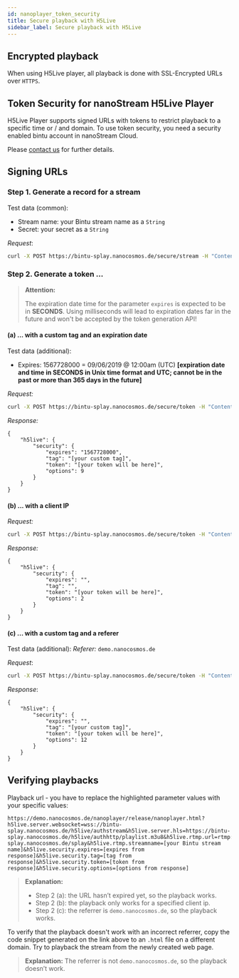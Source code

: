 ```yaml
---
id: nanoplayer_token_security
title: Secure playback with H5Live
sidebar_label: Secure playback with H5Live
---
```


## Encrypted playback

When using H5Live player, all playback is done with SSL-Encrypted URLs over `HTTPS`.

## Token Security for nanoStream H5Live Player

H5Live Player supports signed URLs with tokens to restrict playback to a specific time or / and domain. To use token security, you need a security enabled bintu account in nanoStream Cloud.

Please [contact us](mailto:support@nanocosmos.de) for further details.

## Signing URLs

### Step 1. Generate a record for a stream

Test data (common):

  * Stream name: your Bintu stream name as a `String`
  * Secret: your secret as a `String`

*Request*:

```bash
curl -X POST https://bintu-splay.nanocosmos.de/secure/stream -H "Content-Type: application/json" -H "X-BINTU-APIKEY: [your Bintu API key]" -d "{"streamname": "[your Bintu stream name]", "secret": "[your secret]"}"
```

### Step 2. Generate a token ...

> **Attention:**
>
> The expiration date time for the parameter `expires` is expected to be in **SECONDS**. Using milliseconds will lead to expiration dates far in the future and won't be accepted by the token generation API!

#### (a) ... with a custom tag and an expiration date

Test data (additional):

  * Expires: 1567728000 = 09/06/2019 @ 12:00am (UTC) **[expiration date and time in SECONDS in Unix time format and UTC; cannot be in the past or more than 365 days in the future]**

*Request:*

```bash
curl -X POST https://bintu-splay.nanocosmos.de/secure/token -H "Content-Type: application/json" -H "X-BINTU-APIKEY: [your Bintu API key]" -d "{"streamname": "[your Bintu stream name]", "tag": "[your custom tag]", "expires": "1567728000"}"
```

*Response:*

```
{
    "h5live": {
        "security": {
            "expires": "1567728000",
            "tag": "[your custom tag]",
            "token": "[your token will be here]",
            "options": 9
        }
    }
}
```

#### (b) ... with a client IP

*Request:*

```bash
curl -X POST https://bintu-splay.nanocosmos.de/secure/token -H "Content-Type: application/json" -H "X-BINTU-APIKEY: [your Bintu API key]" -d "{"streamname": "[your Bintu stream name]", "ip": "[your client ip]"}"
```

*Response:*

```
{
    "h5live": {
        "security": {
            "expires": "",
            "tag": "",
            "token": "[your token will be here]",
            "options": 2
        }
    }
}
```

#### (c) ... with a custom tag and a referer

Test data (additional): *Referer:* `demo.nanocosmos.de`

*Request*:

```bash
curl -X POST https://bintu-splay.nanocosmos.de/secure/token -H "Content-Type: application/json" -H "X-BINTU-APIKEY: [your Bintu API key]" -d "{"streamname": "[your Bintu stream name]", "tag": "[your custom tag]", "referer": "demo.nanocosmos.de"}"
```

*Response*:

```
{
    "h5live": {
        "security": {
            "expires": "",
            "tag": "[your custom tag]",
            "token": "[your token will be here]",
            "options": 12
        }
    }
}
```

## Verifying playbacks

Playback url - you have to replace the highlighted parameter values with your specific values:

```
https://demo.nanocosmos.de/nanoplayer/release/nanoplayer.html?h5live.server.websocket=wss://bintu-splay.nanocosmos.de/h5live/authstream&h5live.server.hls=https://bintu-splay.nanocosmos.de/h5live/authhttp/playlist.m3u8&h5live.rtmp.url=rtmp://bintu-splay.nanocosmos.de/splay&h5live.rtmp.streamname=[your Bintu stream name]&h5live.security.expires=[expires from response]&h5live.security.tag=[tag from response]&h5live.security.token=[token from response]&h5live.security.options=[options from response]
```

>**Explanation:**
>- Step 2 (a): the URL hasn’t expired yet, so the playback works.
>- Step 2 (b): the playback only works for a specified client ip.
>- Step 2 (c): the referrer is `demo.nanocosmos.de`, so the playback works.

To verify that the playback doesn't work with an incorrect referrer, 
copy the code snippet generated on the link above to an `.html` file on a different domain.
Try to playback the stream from the newly created web page.

>**Explanation:** 
> The referrer is not `demo.nanocosmos.de`, so the playback doesn’t work.